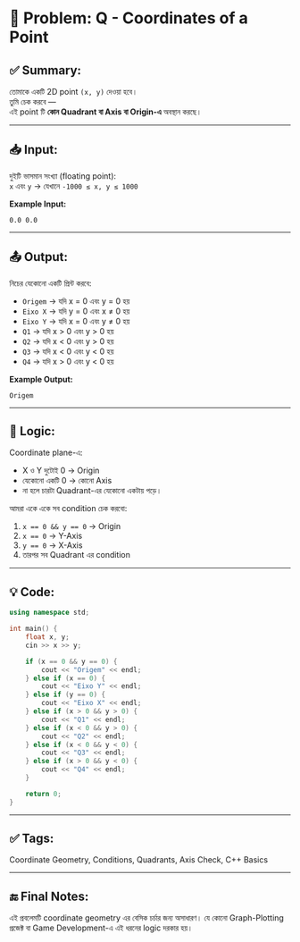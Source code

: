 # 🧩 Problem: Q - Coordinates of a Point

## ✅ Summary:
তোমাকে একটি 2D point `(x, y)` দেওয়া হবে।  
তুমি চেক করবে —  
এই point টি **কোন Quadrant বা Axis বা Origin-এ** অবস্থান করছে।

---

## 📥 Input:
দুইটি ভাসমান সংখ্যা (floating point):  
`x` এবং `y` → যেখানে `-1000 ≤ x, y ≤ 1000`

**Example Input:**

```
0.0 0.0
```
---
## 📤 Output:
নিচের যেকোনো একটি প্রিন্ট করবে:

- `Origem` → যদি x = 0 এবং y = 0 হয়
- `Eixo X` → যদি y = 0 এবং x ≠ 0 হয়
- `Eixo Y` → যদি x = 0 এবং y ≠ 0 হয়
- `Q1` → যদি x > 0 এবং y > 0 হয়
- `Q2` → যদি x < 0 এবং y > 0 হয়
- `Q3` → যদি x < 0 এবং y < 0 হয়
- `Q4` → যদি x > 0 এবং y < 0 হয়

**Example Output:**
```
Origem
```
---

## 🧠 Logic:
Coordinate plane-এ:
- X ও Y দুটোই 0 → Origin
- যেকোনো একটি 0 → কোনো Axis
- না হলে চারটা Quadrant-এর যেকোনো একটায় পড়ে।

আমরা একে একে সব condition চেক করবো:
1. `x == 0 && y == 0` → Origin
2. `x == 0` → Y-Axis
3. `y == 0` → X-Axis
4. তারপর সব Quadrant এর condition

---

## 💡 Code:
```cpp
using namespace std;

int main() {
    float x, y;
    cin >> x >> y;

    if (x == 0 && y == 0) {
        cout << "Origem" << endl;
    } else if (x == 0) {
        cout << "Eixo Y" << endl;
    } else if (y == 0) {
        cout << "Eixo X" << endl;
    } else if (x > 0 && y > 0) {
        cout << "Q1" << endl;
    } else if (x < 0 && y > 0) {
        cout << "Q2" << endl;
    } else if (x < 0 && y < 0) {
        cout << "Q3" << endl;
    } else if (x > 0 && y < 0) {
        cout << "Q4" << endl;
    }

    return 0;
}

```

---

## ✅ Tags:
Coordinate Geometry, Conditions, Quadrants, Axis Check, C++ Basics

---

## 🔚 Final Notes:
এই প্রবলেমটি coordinate geometry এর বেসিক চর্চার জন্য অসাধারণ।
যে কোনো Graph-Plotting প্রজেক্ট বা Game Development-এ এই ধরনের logic দরকার হয়।